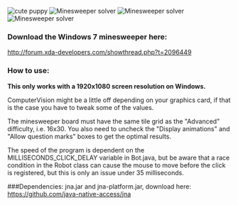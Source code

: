 

![cute puppy](http://zippy.gfycat.com/LastViciousDuiker.gif)
![Minesweeper solver](http://giant.gfycat.com/EveryCheerfulAmericanavocet.gif)
![Minesweeper solver](http://giant.gfycat.com/BossyWeightyHusky.gif)
![Minesweeper solver](http://giant.gfycat.com/DimwittedFancyGoldeneye.gif)



### Download the Windows 7 minesweeper here:
http://forum.xda-developers.com/showthread.php?t=2096449

### How to use:
**This only works with a 1920x1080 screen resolution on Windows.**

ComputerVision might be a little off depending on your graphics card, if that is the case you have to tweak some of the values.

The minesweeper board must have the same tile grid as the "Advanced" difficulty, i.e. 16x30.
You also need to uncheck the "Display animations" and "Allow question marks" boxes to get the optimal results.

The speed of the program is dependent on the MILLISECONDS_CLICK_DELAY variable in Bot.java, but
be aware that a race condition in the Robot class can cause the mouse to move before the click
is registered, but this is only an issue under 35 milliseconds.
	
###Dependencies:
jna.jar and jna-platform.jar, download here:
https://github.com/java-native-access/jna




